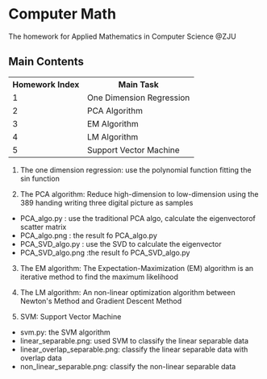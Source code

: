 Computer Math
========================================================
The homework for Applied Mathematics in Computer Science @ZJU

Main Contents
--------------------------------------------------------
<table>
<tr>
  <th>Homework Index</th> <th>Main Task</th>
</tr>
<tr>
  <td>1</td> <td>One Dimension Regression</td>
</tr>
<tr>
  <td>2</td> <td>PCA Algorithm</td> 
</tr>
<tr>
  <td>3</td> <td>EM Algorithm</td>
</tr>
<tr>
  <td>4</td> <td>LM Algorithm</td>
</tr>
<tr>
  <td>5</td> <td>Support Vector Machine</td>
</tr>
</table>

1. The one dimension regression: use the polynomial function fitting the sin function


2. The PCA algorithm: Reduce high-dimension to low-dimension using the 389 handing writing three digital picture as samples
 * PCA_algo.py : use the traditional PCA algo, calculate the eigenvectorof scatter matrix
 * PCA_algo.png : the result fo PCA_algo.py
 * PCA_SVD_algo.py : use the SVD to calculate the eigenvector
 * PCA_SVD_algo.png :the result fo PCA_SVD_algo.py


3. The EM algorithm: The Expectation-Maximization (EM) algorithm is an iterative method to find the maximum likelihood


4. The LM algorithm: An non-linear optimization algorithm between Newton's Method and Gradient Descent Method


5. SVM: Support Vector Machine
 + svm.py: the SVM algorithm
 + linear_separable.png: used SVM to classify the linear separable data
 + linear_overlap_separable.png: classify the linear separable data with overlap data
 + non_linear_separable.png: classify the non-linear separable data

